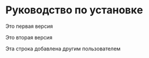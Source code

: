 # Руководство по установкe

Это первая версия

Это вторая версия

Эта строка добавлена другим пользователем